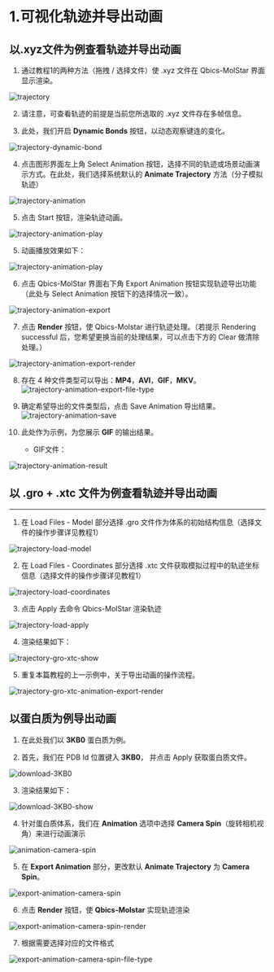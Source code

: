 
# 1.可视化轨迹并导出动画

## 以.xyz文件为例查看轨迹并导出动画

1. 通过教程1的两种方法（拖拽 / 选择文件）使 .xyz 文件在 Qbics-MolStar 界面显示渲染。

  ![trajectory](./assets/trajectory.webp)

2. 请注意，可查看轨迹的前提是当前您所选取的 .xyz 文件存在多帧信息。

3. 此处，我们开启 **Dynamic Bonds** 按钮，以动态观察键连的变化。

  ![trajectory-dynamic-bond](./assets/trajectory-dynamic-bond.webp)

4. 点击图形界面左上角 Select Animation 按钮，选择不同的轨迹或场景动画演示方式。在此处，我们选择系统默认的 **Animate Trajectory** 方法（分子模拟轨迹）

  ![trajectory-animation](./assets/trajectory-animation.webp)

5. 点击 Start 按钮，渲染轨迹动画。

  ![trajectory-animation-play](./assets/trajectory-animation-play.webp)
  
5. 动画播放效果如下：

  ![trajectory-animation-play](./assets/trajectory-animation-play.gif)

6. 点击 Qbics-MolStar 界面右下角 Export Animation 按钮实现轨迹导出功能（此处与 Select Animation 按钮下的选择情况一致）。

  ![trajectory-animation-export](./assets/trajectory-animation-export.webp)

7. 点击 **Render** 按钮，使 Qbics-Molstar 进行轨迹处理。（若提示 Rendering successful 后，您希望更换当前的处理结果，可以点击下方的 Clear 做清除处理。）

  ![trajectory-animation-export-render](./assets/trajectory-animation-export-render.webp)

8. 存在 4 种文件类型可以导出：**MP4**，**AVI**，**GIF**，**MKV**。
  ![trajectory-animation-export-file-type](./assets/trajectory-animation-export-file-type.webp)

9. 确定希望导出的文件类型后，点击 Save Animation 导出结果。
  ![trajectory-animation-save](./assets/trajectory-animation-save.webp)

10. 此处作为示例，为您展示 **GIF** 的输出结果。

	- GIF文件：

  ![trajectory-animation-result](./assets/trajectory-animation-result.gif)



## 以 .gro + .xtc 文件为例查看轨迹并导出动画
----------------------------------

1. 在 Load Files - Model 部分选择 .gro 文件作为体系的初始结构信息（选择文件的操作步骤详见教程1）

  ![trajectory-load-model](./assets/trajectory-load-model.webp)
  
2. 在 Load Files - Coordinates 部分选择 .xtc 文件获取模拟过程中的轨迹坐标信息（选择文件的操作步骤详见教程1）

  ![trajectory-load-coordinates](./assets/trajectory-load-coordinates.webp)
  
3. 点击 Apply 去命令 Qbics-MolStar 渲染轨迹

  ![trajectory-load-apply](./assets/trajectory-load-apply.webp)
  
4. 渲染结果如下：

  ![trajectory-gro-xtc-show](./assets/trajectory-gro-xtc-show.webp)

5. 重复本篇教程的上一示例中，关于导出动画的操作流程。

  ![trajectory-gro-xtc-animation-export-render](./assets/trajectory-gro-xtc-animation-export-render.webp)

  
## 以蛋白质为例导出动画

1. 在此处我们以 **3KB0** 蛋白质为例。

2. 首先，我们在 PDB Id 位置键入 **3KB0**， 并点击 Apply 获取蛋白质文件。
  
  ![download-3KB0](./assets/download-3KB0.webp)

3. 渲染结果如下：

  ![download-3KB0-show](./assets/download-3KB0-show.webp)	

4. 针对蛋白质体系，我们在 **Animation** 选项中选择 **Camera Spin**（旋转相机视角）来进行动画演示

  ![animation-camera-spin](./assets/animation-camera-spin.webp)
 
5. 在 **Export Animation** 部分，更改默认 **Animate Trajectory** 为 **Camera Spin**。
  
  ![export-animation-camera-spin](./assets/export-animation-camera-spin.webp)

6. 点击 **Render** 按钮，使 **Qbics-Molstar** 实现轨迹渲染
  
  ![export-animation-camera-spin-render](./assets/export-animation-camera-spin-render.webp)

7. 根据需要选择对应的文件格式

  ![export-animation-camera-spin-file-type](./assets/export-animation-camera-spin-file-type.webp)